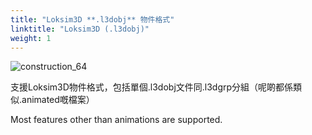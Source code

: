 ```yaml
---
title: "Loksim3D **.l3dobj** 物件格式"
linktitle: "Loksim3D (.l3dobj)"
weight: 1
---
```


![construction_64](/images/construction_64.png)

支援Loksim3D物件格式，包括單個.l3dobj文件同.l3dgrp分組（呢啲都係類似.animated嘅檔案）

Most features other than animations are supported.